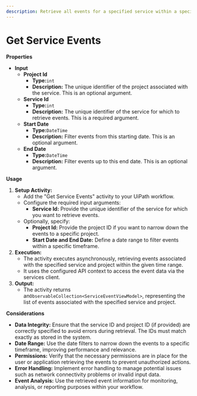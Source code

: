 ```yaml
---
description: Retrieve all events for a specified service within a specified time range.
---
```


# Get Service Events

**Properties**

* **Input**
  * **Project Id**
    * **Type:**`int`
    * **Description:** The unique identifier of the project associated with the service. This is an optional argument.
  * **Service Id**
    * **Type:**`int`
    * **Description:** The unique identifier of the service for which to retrieve events. This is a required argument.
  * **Start Date**
    * **Type:**`DateTime`
    * **Description:** Filter events from this starting date. This is an optional argument.
  * **End Date**
    * **Type:**`DateTime`
    * **Description:** Filter events up to this end date. This is an optional argument.

**Usage**

1. **Setup Activity:**
   * Add the "Get Service Events" activity to your UiPath workflow.
   * Configure the required input arguments:
     * **Service Id:** Provide the unique identifier of the service for which you want to retrieve events.
   * Optionally, specify:
     * **Project Id:** Provide the project ID if you want to narrow down the events to a specific project.
     * **Start Date and End Date:** Define a date range to filter events within a specific timeframe.
2. **Execution:**
   * The activity executes asynchronously, retrieving events associated with the specified service and project within the given time range.
   * It uses the configured API context to access the event data via the services client.
3. **Output:**
   * The activity returns an`ObservableCollection<ServiceEventViewModel>`, representing the list of events associated with the specified service and project.

**Considerations**

* **Data Integrity:** Ensure that the service ID and project ID (if provided) are correctly specified to avoid errors during retrieval. The IDs must match exactly as stored in the system.
* **Date Range:** Use the date filters to narrow down the events to a specific timeframe, improving performance and relevance.
* **Permissions:** Verify that the necessary permissions are in place for the user or application retrieving the events to prevent unauthorized actions.
* **Error Handling:** Implement error handling to manage potential issues such as network connectivity problems or invalid input data.
* **Event Analysis:** Use the retrieved event information for monitoring, analysis, or reporting purposes within your workflow.
